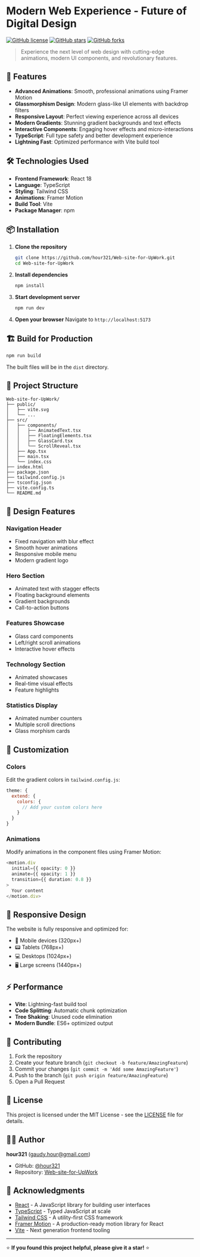 # Modern Web Experience - Future of Digital Design

[![GitHub license](https://img.shields.io/github/license/hour321/Web-site-for-UpWork)](https://github.com/hour321/Web-site-for-UpWork/blob/main/LICENSE)
[![GitHub stars](https://img.shields.io/github/stars/hour321/Web-site-for-UpWork)](https://github.com/hour321/Web-site-for-UpWork/stargazers)
[![GitHub forks](https://img.shields.io/github/forks/hour321/Web-site-for-UpWork)](https://github.com/hour321/Web-site-for-UpWork/network)

> Experience the next level of web design with cutting-edge animations, modern UI components, and revolutionary features.

## 🚀 Features

- **Advanced Animations**: Smooth, professional animations using Framer Motion
- **Glassmorphism Design**: Modern glass-like UI elements with backdrop filters
- **Responsive Layout**: Perfect viewing experience across all devices
- **Modern Gradients**: Stunning gradient backgrounds and text effects
- **Interactive Components**: Engaging hover effects and micro-interactions
- **TypeScript**: Full type safety and better development experience
- **Lightning Fast**: Optimized performance with Vite build tool

## 🛠️ Technologies Used

- **Frontend Framework**: React 18
- **Language**: TypeScript
- **Styling**: Tailwind CSS
- **Animations**: Framer Motion
- **Build Tool**: Vite
- **Package Manager**: npm

## 📦 Installation

1. **Clone the repository**
   ```bash
   git clone https://github.com/hour321/Web-site-for-UpWork.git
   cd Web-site-for-UpWork
   ```

2. **Install dependencies**
   ```bash
   npm install
   ```

3. **Start development server**
   ```bash
   npm run dev
   ```

4. **Open your browser**
   Navigate to `http://localhost:5173`

## 🏗️ Build for Production

```bash
npm run build
```

The built files will be in the `dist` directory.

## 📁 Project Structure

```
Web-site-for-UpWork/
├── public/
│   ├── vite.svg
│   └── ...
├── src/
│   ├── components/
│   │   ├── AnimatedText.tsx
│   │   ├── FloatingElements.tsx
│   │   ├── GlassCard.tsx
│   │   └── ScrollReveal.tsx
│   ├── App.tsx
│   ├── main.tsx
│   └── index.css
├── index.html
├── package.json
├── tailwind.config.js
├── tsconfig.json
├── vite.config.ts
└── README.md
```

## 🎨 Design Features

### Navigation Header
- Fixed navigation with blur effect
- Smooth hover animations
- Responsive mobile menu
- Modern gradient logo

### Hero Section
- Animated text with stagger effects
- Floating background elements
- Gradient backgrounds
- Call-to-action buttons

### Features Showcase
- Glass card components
- Left/right scroll animations
- Interactive hover effects

### Technology Section
- Animated showcases
- Real-time visual effects
- Feature highlights

### Statistics Display
- Animated number counters
- Multiple scroll directions
- Glass morphism cards

## 🔧 Customization

### Colors
Edit the gradient colors in `tailwind.config.js`:

```javascript
theme: {
  extend: {
    colors: {
      // Add your custom colors here
    }
  }
}
```

### Animations
Modify animations in the component files using Framer Motion:

```typescript
<motion.div
  initial={{ opacity: 0 }}
  animate={{ opacity: 1 }}
  transition={{ duration: 0.8 }}
>
  Your content
</motion.div>
```

## 📱 Responsive Design

The website is fully responsive and optimized for:
- 📱 Mobile devices (320px+)
- 📟 Tablets (768px+)
- 💻 Desktops (1024px+)
- 🖥️ Large screens (1440px+)

## ⚡ Performance

- **Vite**: Lightning-fast build tool
- **Code Splitting**: Automatic chunk optimization
- **Tree Shaking**: Unused code elimination
- **Modern Bundle**: ES6+ optimized output

## 🤝 Contributing

1. Fork the repository
2. Create your feature branch (`git checkout -b feature/AmazingFeature`)
3. Commit your changes (`git commit -m 'Add some AmazingFeature'`)
4. Push to the branch (`git push origin feature/AmazingFeature`)
5. Open a Pull Request

## 📄 License

This project is licensed under the MIT License - see the [LICENSE](LICENSE) file for details.

## 👨‍💻 Author

**hour321** (gaudy.hour@gmail.com)

- GitHub: [@hour321](https://github.com/hour321)
- Repository: [Web-site-for-UpWork](https://github.com/hour321/Web-site-for-UpWork)

## 🙏 Acknowledgments

- [React](https://reactjs.org/) - A JavaScript library for building user interfaces
- [TypeScript](https://www.typescriptlang.org/) - Typed JavaScript at scale
- [Tailwind CSS](https://tailwindcss.com/) - A utility-first CSS framework
- [Framer Motion](https://www.framer.com/motion/) - A production-ready motion library for React
- [Vite](https://vitejs.dev/) - Next generation frontend tooling

---

⭐ **If you found this project helpful, please give it a star!** ⭐ 